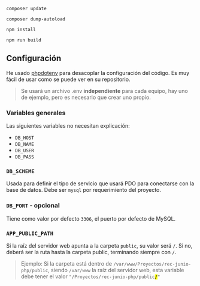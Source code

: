 `composer update`

`composer dump-autoload`

`npm install`

`npm run build`

## Configuración

He usado [phpdotenv](https://github.com/vlucas/phpdotenv) para desacoplar
la configuración del código. Es muy fácil de usar como se puede ver en su
repositorio.

> Se usará un archivo .env **independiente** para cada equipo, hay uno de ejemplo, 
pero es necesario que crear uno propio.

### Variables generales

Las siguientes variables no necesitan explicación:

* `DB_HOST`
* `DB_NAME`
* `DB_USER`
* `DB_PASS`

### `DB_SCHEME`

Usada para definir el tipo de servicio que usará PDO para conectarse con
la base de datos. Debe ser `mysql` por requerimiento del proyecto.

### `DB_PORT` - opcional

Tiene como valor por defecto `3306`, el puerto por defecto de MySQL.

### `APP_PUBLIC_PATH`

Si la raíz del servidor web apunta a la carpeta `public`, su valor será
`/`. Si no, deberá ser la ruta hasta la carpeta public, terminando siempre
con `/`.

> Ejemplo: Si la carpeta está dentro de
> `/var/www/Proyectos/rec-junio-php/public`,
> siendo `/var/www` la raíz del servidor web, esta variable debe tener el
> valor <code>"/Proyectos/rec-junio-php/public<mark>/</mark>"</code>
 
